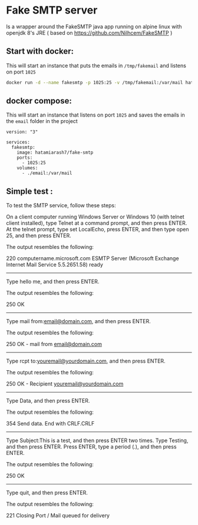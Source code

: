 # Fake SMTP server
Is a wrapper around the FakeSMTP java app running on alpine linux with openjdk 8's JRE ( based on https://github.com/Nilhcem/FakeSMTP )

## Start with docker:
This will start an instance that puts the emails in `/tmp/fakemail` and listens on port `1025`

```bash
docker run -d --name fakesmtp -p 1025:25 -v /tmp/fakemail:/var/mail hatamiarash7/fake-smtp
```

## docker compose:
This will start an instance that listens on port `1025` and saves the emails in the `email` folder in the project

```
version: "3"

services:
  fakesmtp:
    image: hatamiarash7/fake-smtp
    ports:
      - 1025:25
    volumes:
      - ./email:/var/mail
```

## Simple test :

To test the SMTP service, follow these steps: 

On a client computer running Windows Server or Windows 10 (with telnet client installed), type
Telnet at a command prompt, and then press ENTER.
At the telnet prompt, type set LocalEcho, press ENTER, and then type open <machinename> 25, and then press ENTER.

The output resembles the following:

220 computername.microsoft.com ESMTP Server (Microsoft Exchange Internet Mail Service 5.5.2651.58) ready

---

Type hello me, and then press ENTER.

The output resembles the following:

250 OK

---

Type mail from:email@domain.com, and then press ENTER. 

The output resembles the following:

250 OK - mail from <email@domain.com>

---

Type rcpt to:youremail@yourdomain.com, and then press ENTER.

The output resembles the following:

250 OK - Recipient <youremail@yourdomain.com>

---

Type Data, and then press ENTER.

The output resembles the following:

354 Send data.  End with CRLF.CRLF

---

Type Subject:This is a test, and then press ENTER two times.
Type Testing, and then press ENTER.
Press ENTER, type a period (.), and then press ENTER.

The output resembles the following:

250 OK

---

Type quit, and then press ENTER.

The output resembles the following:

221 Closing Port / Mail queued for delivery
